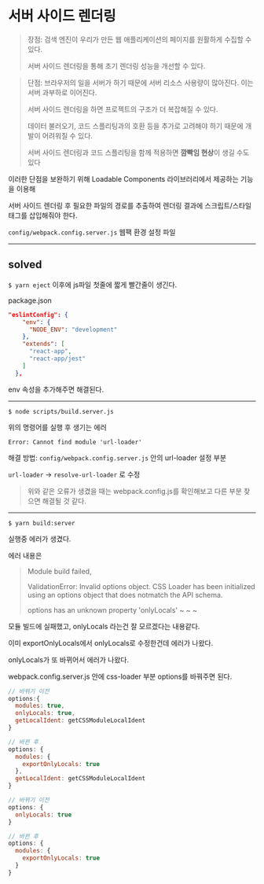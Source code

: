 # 서버 사이드 렌더링

>장점: 검색 엔진이 우리가 만든 웹 애플리케이션의 페이지를 원활하게 수집할 수 있다.
>
>서버 사이드 렌더링을 통해 초기 렌더링 성능을 개선할 수 있다.


>단점: 브라우저의 일을 서버가 하기 때문에 서버 리소스 사용량이 많아진다. 이는 서버 과부하로 이어진다.
>
>서버 사이드 렌더링을 하면 프로젝트의 구조가 더 복잡해질 수 있다.
>
>데이터 불러오기, 코드 스플리팅과의 호환 등을 추가로 고려해야 하기 때문에 개발이 어려워질 수 있다.
>
>서버 사이드 렌더링과 코드 스플리팅을 함께 적용하면 **깜빡임 현상**이 생길 수도 있다


이러한 단점을 보완하기 위해 Loadable Components 라이브러리에서 제공하는 기능을 이용해

서버 사이드 렌더링 후 필요한 파일의 경로를 추출하여 렌더링 결과에 스크립트/스타일 태그를 삽입해줘야 한다.



`config/webpack.config.server.js` 웹팩 환경 설정 파일



---
## solved

`$ yarn eject` 
이후에 js파일 첫줄에 짧게 빨간줄이 생긴다.

package.json 
```json
"eslintConfig": {
    "env": {
      "NODE_ENV": "development"
    },
    "extends": [
      "react-app",
      "react-app/jest"
    ]
  },
```
env 속성을 추가해주면 해결된다.

---

```
$ node scripts/build.server.js
```
위의 명령어를 실행 후 생기는 에러
```
Error: Cannot find module 'url-loader'
```
해결 방법: `config/webpack.config.server.js` 안의 url-loader 설정 부분

`url-loader` -> `resolve-url-loader` 로 수정

>위와 같은 오류가 생겼을 때는 webpack.config.js를 확인해보고 다른 부분 찾으면 해결될 것 같다.

---

```
$ yarn build:server
```
실행중 에러가 생겼다.

에러 내용은

>Module build failed,
>
>ValidationError: Invalid options object. CSS Loader has been initialized using an options object that does notmatch the API schema.
>
>options has an unknown property 'onlyLocals' ~ ~ ~

모듈 빌드에 실패했고, onlyLocals 라는건 잘 모르겠다는 내용같다.

이미 exportOnlyLocals에서 onlyLocals로 수정한건데 에러가 나왔다.

onlyLocals가 또 바뀌어서 에러가 나왔다.

webpack.config.server.js 안에 css-loader 부분 options를 바꿔주면 된다.
```js
// 바뀌기 이전
options:{
  modules: true,
  onlyLocals: true,
  getLocalIdent: getCSSModuleLocalIdent
}

// 바뀐 후
options: {
  modules: {
    exportOnlyLocals: true
  },
  getLocalIdent: getCSSModuleLocalIdent
}
```

```js
// 바뀌기 이전
options: {
  onlyLocals: true
}

// 바뀐 후
options: {
  modules: {
    exportOnlyLocals: true
  }
}
```



